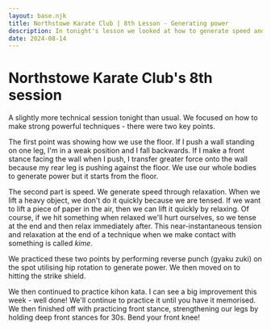 ```yaml
---
layout: base.njk
title: Northstowe Karate Club | 8th Lesson - Generating power
description: In tonight's lesson we looked at how to generate speed and power - using the floor, relaxing, kime and hip rotation. We then practiced kata and front stance.
date: 2024-08-14
---
```

# Northstowe Karate Club's 8th session

A slightly more technical session tonight than usual.  We focused on how to make strong powerful techniques - there were two key points.

The first point was showing how we use the floor. If I push a wall standing on one leg, I'm in a weak position and I fall backwards. If I make a front stance facing the wall when I push, I transfer greater force onto the wall because my rear leg is pushing against the floor. We use our whole bodies to generate power but it starts from the floor.

The second part is speed. We generate speed through relaxation. When we lift a heavy object, we don't do it quickly because we are tensed. If we want to lift a piece of paper in the air, then we can lift it quickly by relaxing. Of course, if we hit something when relaxed we'll hurt ourselves, so we tense at the end and then relax immediately after. This near-instantaneous tension and relaxation at the end of a technique when we make contact with something is called *kime*.

We practiced these two points by performing reverse punch (gyaku zuki) on the spot utilising hip rotation to generate power. We then moved on to hitting the strike shield.

We then continued to practice kihon kata. I can see a big improvement this week - well done! We'll continue to practice it until you have it memorised. We then finished off with practicing front stance, strengthening our legs by holding deep front stances for 30s. Bend your front knee!

